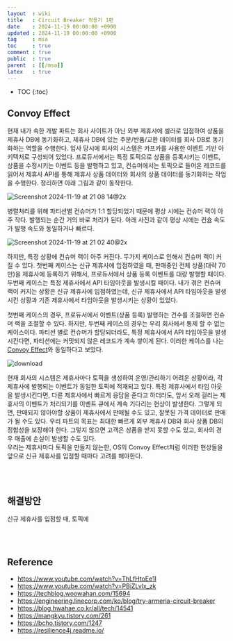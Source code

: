 ```yaml
---
layout  : wiki
title   : Circuit Breaker 적용기 1편
date    : 2024-11-19 00:00:00 +0900
updated : 2024-11-19 00:00:00 +0900
tag     : msa
toc     : true
comment : true
public  : true
parent  : [[/msa]]
latex   : true
---
```

* TOC
{:toc}

## Convoy Effect

현재 내가 속한 개발 파트는 회사 사이트가 아닌 외부 제휴사에 셀러로 입점하여 상품을 제휴사 DB에 동기화하고, 제휴사 DB에 있는 주문/반품/교환 데이터를 회사 DB로 동기화하는 역할을 수행한다.
입사 당시에 회사의 시스템은 카프카를 사용한 이벤트 기반 아키텍처로 구성되어 있었다.
프로듀서에서는 특정 토픽으로 상품을 등록시키는 이벤트, 상품을 수정시키는 이벤트 등을 발행하고 있고, 
컨슈머에서는 토픽으로 들어온 레코드를 읽어서 제휴사 API를 통해 제휴사 상품 데이터와 회사의 상품 데이터를 동기화하는 작업을 수행한다.
정리하면 아래 그림과 같이 동작한다.

![Screenshot 2024-11-19 at 21 08 14@2x](https://github.com/user-attachments/assets/485acaeb-8e18-4ca3-adef-ec29d681b14f)

병렬처리를 위해 파티션별 컨슈머가 1:1 할당되었기 때문에 평상 시에는 컨슈머 랙이 아주 작다. 발행되는 순간 거의 바로 처리가 된다.
아래 사진과 같이 평상 시에는 컨슘 속도가 발행 속도와 동일하거나 빠르다.

![Screenshot 2024-11-19 at 21 02 40@2x](https://github.com/user-attachments/assets/10869eef-eacf-421d-b708-2ddb06ba8682)

하지만, 특정 상황에 컨슈머 랙이 아주 커진다. 두가지 케이스로 인해서 컨슈머 랙이 커질 수 있다.
첫번째 케이스는 신규 제휴사에 입점하였을 때, 판매중인 전체 상품(대략 70만)을 제휴사에 등록하기 위해서, 프로듀서에서 상품 등록 이벤트를 대량 발행할 때이다.
두번째 케이스는 특정 제휴사에서 API 타임아웃을 발생시킬 때이다. 
내가 겪은 컨슈머 랙이 커지는 상황은 신규 제휴사에 입점하였는데, 신규 제휴사에서 API 타임아웃을 발생시킨 상황과 기존 제휴사에서 타임아웃을 발생시키는 상황이 있었다.

첫번째 케이스의 경우, 프로듀서에서 이벤트(상품 등록) 발행하는 건수를 조절하면 컨슈머 랙을 조절할 수 있다.
하지만, 두번째 케이스의 경우는 우리 회사에서 통제 할 수 없는 케이스이다. 
파티션 별로 컨슈머가 할당되더라도, 특정 제휴사에서 API 타임아웃을 발생시킨다면, 파티션에는 커밋되지 않은 레코드가 계속 쌓이게 된다.
이러한 케이스를 나는 [Convoy Effect](https://johngrib.github.io/wiki/jargon/convoy-effect/)와 동일하다고 보았다.

![download](https://github.com/user-attachments/assets/75736108-3994-442b-b224-cd432e1c5017)

현재 회사의 시스템은 제휴사마다 토픽을 생성하여 운영/관리하기 어려운 상황이라, 각 제휴사에 발행되는 이벤트가 동일한 토픽에 적재되고 있다.
특정 제휴사에서 타임 아웃을 발생시킨다면, 다른 제휴사에서 빠르게 응답을 준다고 하더라도, 앞서 오래 걸리는 제휴사의 이벤트가 처리되기를 이벤트 큐에서 계속 기다리는 현상이 발생한다.
그렇게 되면, 판매되지 않아야할 상품이 제휴사에서 판매될 수도 있고, 잘못된 가격 데이터로 판매가 될 수도 있다.
우리 파트의 목표는 최대한 빠르게 외부 제휴사 DB와 회사 상품 DB의 정합성을 보장해야 한다. 그렇지 않으면 고객은 상품을 받지 못할 수도 있고, 회사의 경우 매출에 손실이 발생할 수도 있다.  
우리는 제휴사마다 토픽을 만들지 않는한, OS의 Convoy Effect처럼 이러한 현상들을 앞으로 신규 제휴사를 입점할 때마다 고려를 해야한다.

<br><br>

## 해결방안

신규 제휴사를 입점할 때, 토픽에

<br><br>

## Reference

- https://www.youtube.com/watch?v=ThLfHtoEe1I
- https://www.youtube.com/watch?v=PBiZLvlx_zk
- https://techblog.woowahan.com/15694
- https://engineering.linecorp.com/ko/blog/try-armeria-circuit-breaker
- https://blog.hwahae.co.kr/all/tech/14541
- https://mangkyu.tistory.com/261
- https://bcho.tistory.com/1247
- https://resilience4j.readme.io/